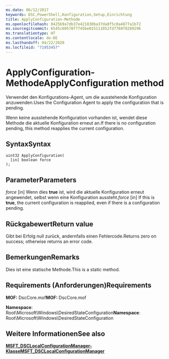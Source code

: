 ```yaml
---
ms.date: 06/12/2017
keywords: DSC,PowerShell,Konfiguration,Setup,Einrichtung
title: ApplyConfiguration-Methode
ms.openlocfilehash: 0425b9a7db37e421830ba37da8f5c0a4877a1b72
ms.sourcegitcommit: 6545c60578f7745be015111052fd7769f8289296
ms.translationtype: HT
ms.contentlocale: de-DE
ms.lasthandoff: 04/22/2020
ms.locfileid: "71953457"
---
```

# <a name="applyconfiguration-method"></a><span data-ttu-id="42fb3-103">ApplyConfiguration-Methode</span><span class="sxs-lookup"><span data-stu-id="42fb3-103">ApplyConfiguration method</span></span>

<span data-ttu-id="42fb3-104">Verwendet den Konfigurations-Agent, um die ausstehende Konfiguration anzuwenden.</span><span class="sxs-lookup"><span data-stu-id="42fb3-104">Uses the Configuration Agent to apply the configuration that is pending.</span></span>

<span data-ttu-id="42fb3-105">Wenn keine ausstehende Konfiguration vorhanden ist, wendet diese Methode die aktuelle Konfiguration erneut an.</span><span class="sxs-lookup"><span data-stu-id="42fb3-105">If there is no configuration pending, this method reapplies the current configuration.</span></span>

## <a name="syntax"></a><span data-ttu-id="42fb3-106">Syntax</span><span class="sxs-lookup"><span data-stu-id="42fb3-106">Syntax</span></span>

```mof
uint32 ApplyConfiguration(
  [in] boolean force
);
```

## <a name="parameters"></a><span data-ttu-id="42fb3-107">Parameter</span><span class="sxs-lookup"><span data-stu-id="42fb3-107">Parameters</span></span>

<span data-ttu-id="42fb3-108">*force* \[in\] Wenn dies **true** ist, wird die aktuelle Konfiguration erneut angewendet, selbst wenn eine Konfiguration aussteht.</span><span class="sxs-lookup"><span data-stu-id="42fb3-108">*force* \[in\] If this is **true**, the current configuration is reapplied, even if there is a configuration pending.</span></span>

## <a name="return-value"></a><span data-ttu-id="42fb3-109">Rückgabewert</span><span class="sxs-lookup"><span data-stu-id="42fb3-109">Return value</span></span>

<span data-ttu-id="42fb3-110">Gibt bei Erfolg null zurück, andernfalls einen Fehlercode.</span><span class="sxs-lookup"><span data-stu-id="42fb3-110">Returns zero on success; otherwise returns an error code.</span></span>

## <a name="remarks"></a><span data-ttu-id="42fb3-111">Bemerkungen</span><span class="sxs-lookup"><span data-stu-id="42fb3-111">Remarks</span></span>

<span data-ttu-id="42fb3-112">Dies ist eine statische Methode.</span><span class="sxs-lookup"><span data-stu-id="42fb3-112">This is a static method.</span></span>

## <a name="requirements"></a><span data-ttu-id="42fb3-113">Requirements (Anforderungen)</span><span class="sxs-lookup"><span data-stu-id="42fb3-113">Requirements</span></span>

<span data-ttu-id="42fb3-114">**MOF:** DscCore.mof</span><span class="sxs-lookup"><span data-stu-id="42fb3-114">**MOF:** DscCore.mof</span></span>

<span data-ttu-id="42fb3-115">**Namespace**: Root\Microsoft\Windows\DesiredStateConfiguration</span><span class="sxs-lookup"><span data-stu-id="42fb3-115">**Namespace**: Root\Microsoft\Windows\DesiredStateConfiguration</span></span>

## <a name="see-also"></a><span data-ttu-id="42fb3-116">Weitere Informationen</span><span class="sxs-lookup"><span data-stu-id="42fb3-116">See also</span></span>

[<span data-ttu-id="42fb3-117">**MSFT_DSCLocalConfigurationManager-Klasse**</span><span class="sxs-lookup"><span data-stu-id="42fb3-117">**MSFT_DSCLocalConfigurationManager**</span></span>](msft-dsclocalconfigurationmanager.md)
